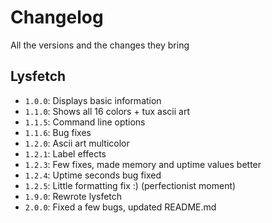 # Changelog
All the versions and the changes they bring

## Lysfetch
- `1.0.0`: Displays basic information
- `1.1.0`: Shows all 16 colors + tux ascii art
- `1.1.5`: Command line options
- `1.1.6`: Bug fixes
- `1.2.0`: Ascii art multicolor
- `1.2.1`: Label effects
- `1.2.3`: Few fixes, made memory and uptime values better
- `1.2.4`: Uptime seconds bug fixed
- `1.2.5`: Little formatting fix :) (perfectionist moment)
- `1.9.0`: Rewrote lysfetch
- `2.0.0`: Fixed a few bugs, updated README.md

